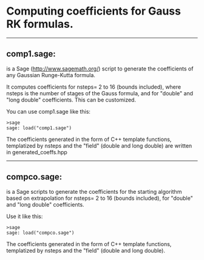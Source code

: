Computing coefficients for Gauss RK formulas.
============================================

----------
comp1.sage: 
----------
is a Sage (http://www.sagemath.org/) script to generate the 
coefficients of any Gaussian Runge-Kutta formula.

It computes coefficients for nsteps= 2 to 16 (bounds included), where
nsteps is the number of stages of the Gauss formula, and for "double" and
"long double" coefficients. This can be customized.


You can use comp1.sage like this:
```
>sage
sage: load("comp1.sage")
```

The coefficients generated in the form of C++ template functions, templatized
by nsteps and the "field" (double and long double) are written in generated_coeffs.hpp

-----------
compco.sage: 
-----------
is a Sage scripts to generate the coefficients for the starting
algorithm based on extrapolation for nsteps= 2 to 16 (bounds included),
for "double" and "long double" coefficients.

Use it like this:
```
>sage
sage: load("compco.sage")
```
The coefficients generated in the form of C++ template functions, templatized
by nsteps and the "field" (double and long double).

